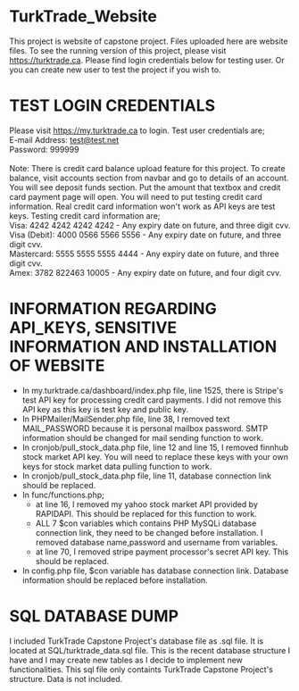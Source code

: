 # TurkTrade_Website
This project is website of capstone project. Files uploaded here are website files. To see the running version of this project, please visit https://turktrade.ca. Please find login credentials below for testing user. Or you can create new user to test the project if you wish to.
# TEST LOGIN CREDENTIALS
Please visit https://my.turktrade.ca to login. Test user credentials are; <br/>
E-mail Address: test@test.net <br/>
Password: 999999 <br/>
<br/>
Note: There is credit card balance upload feature for this project. To create balance, visit accounts section from navbar and go to details of an account. You will see deposit funds section. Put the amount that textbox and 
credit card payment page will open. You will need to put testing credit card information. Real credit card information won't work as API keys are test keys. Testing credit card information are;<br/>
Visa: 4242 4242 4242 4242 - Any expiry date on future, and three digit cvv. <br/>
Visa (Debit): 4000 0566 5566 5556 - Any expiry date on future, and three digit cvv. <br/>
Mastercard: 5555 5555 5555 4444 - Any expiry date on future, and three digit cvv. <br/>
Amex: 3782 822463 10005 - Any expiry date on future, and four digit cvv. <br/>

# INFORMATION REGARDING API_KEYS, SENSITIVE INFORMATION AND INSTALLATION OF WEBSITE

* In my.turktrade.ca/dashboard/index.php file, line 1525, there is Stripe's test API key for processing credit card payments. I did not remove this API key as this key is test key and public key.<br/>
* In PHPMailer/MailSender.php file, line 38, I removed text MAIL_PASSWORD because it is personal mailbox password. SMTP information should be changed for mail sending function to work.<br/>
* In cronjob/pull_stock_data.php file, line 12 and line 15, I removed finnhub stock market API key. You will need to replace these keys with your own keys for stock market data pulling function to work.<br/>
* In cronjob/pull_stock_data.php file, line 11, database connection link should be replaced.<br/>
* In func/functions.php;<br/>
	* at line 16, I removed my yahoo stock market API provided by RAPIDAPI. This should be replaced for this function to work.<br/>
	* ALL 7 $con variables which contains PHP MySQLi database connection link, they need to be changed before installation. I removed database name,password and username from variables.<br/>
	* at line 70, I removed stripe payment processor's secret API key. This should be replaced.<br/>
* In config.php file, $con variable has database connection link. Database information should be replaced before installation.<br/>


# SQL DATABASE DUMP

I included TurkTrade Capstone Project's database file as .sql file. It is located at SQL/turktrade_data.sql file. This is the recent database structure I have and I may create new tables as I decide to implement new functionalities. This sql file only containts TurkTrade Capstone Project's structure. Data is not included.
